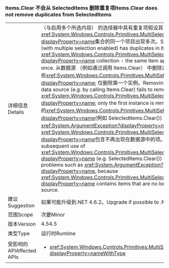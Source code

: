 ### <a name="itemsclear-does-not-remove-duplicates-from-selecteditems"></a><span data-ttu-id="64611-101">Items.Clear 不会从 SelectedItems 删除重复项</span><span class="sxs-lookup"><span data-stu-id="64611-101">Items.Clear does not remove duplicates from SelectedItems</span></span>

|   |   |
|---|---|
|<span data-ttu-id="64611-102">详细信息</span><span class="sxs-lookup"><span data-stu-id="64611-102">Details</span></span>|<span data-ttu-id="64611-103">（与启用多个所选内容） 的选择器中具有重复项假设其<xref:System.Windows.Controls.Primitives.MultiSelector.SelectedItems?displayProperty=name>集合的同一个项目出现多次。</span><span class="sxs-lookup"><span data-stu-id="64611-103">Suppose a Selector (with multiple selection enabled) has duplicates in its <xref:System.Windows.Controls.Primitives.MultiSelector.SelectedItems?displayProperty=name> collection - the same item appears more than once.</span></span>  <span data-ttu-id="64611-104">从数据源 （例如通过调用 Items.Clear） 中删除这些项无法从其中移除这些<xref:System.Windows.Controls.Primitives.MultiSelector.SelectedItems?displayProperty=name>; 仅删除第一个实例。</span><span class="sxs-lookup"><span data-stu-id="64611-104">Removing those items from the data source (e.g. by calling Items.Clear) fails to remove them from <xref:System.Windows.Controls.Primitives.MultiSelector.SelectedItems?displayProperty=name>; only the first instance is removed.</span></span> <span data-ttu-id="64611-105">此外，随后使用的<xref:System.Windows.Controls.Primitives.MultiSelector.SelectedItems?displayProperty=name>(例如 SelectedItems.Clear()) 可能会遇到问题如<xref:System.ArgumentException?displayProperty=name>，这是因为<xref:System.Windows.Controls.Primitives.MultiSelector.SelectedItems?displayProperty=name>包含不再出现在数据源中的项。</span><span class="sxs-lookup"><span data-stu-id="64611-105">Furthermore, subsequent use of <xref:System.Windows.Controls.Primitives.MultiSelector.SelectedItems?displayProperty=name> (e.g. SelectedItems.Clear()) can encounter problems such as <xref:System.ArgumentException?displayProperty=name>, because <xref:System.Windows.Controls.Primitives.MultiSelector.SelectedItems?displayProperty=name> contains items that are no longer in the data source.</span></span>|
|<span data-ttu-id="64611-106">建议</span><span class="sxs-lookup"><span data-stu-id="64611-106">Suggestion</span></span>|<span data-ttu-id="64611-107">如果可能升级到.NET 4.6.2。</span><span class="sxs-lookup"><span data-stu-id="64611-107">Upgrade if possible to .NET 4.6.2.</span></span>|
|<span data-ttu-id="64611-108">范围</span><span class="sxs-lookup"><span data-stu-id="64611-108">Scope</span></span>|<span data-ttu-id="64611-109">次要</span><span class="sxs-lookup"><span data-stu-id="64611-109">Minor</span></span>|
|<span data-ttu-id="64611-110">版本</span><span class="sxs-lookup"><span data-stu-id="64611-110">Version</span></span>|<span data-ttu-id="64611-111">4.5</span><span class="sxs-lookup"><span data-stu-id="64611-111">4.5</span></span>|
|<span data-ttu-id="64611-112">类型</span><span class="sxs-lookup"><span data-stu-id="64611-112">Type</span></span>|<span data-ttu-id="64611-113">运行时</span><span class="sxs-lookup"><span data-stu-id="64611-113">Runtime</span></span>|
|<span data-ttu-id="64611-114">受影响的 API</span><span class="sxs-lookup"><span data-stu-id="64611-114">Affected APIs</span></span>|<ul><li><xref:System.Windows.Controls.Primitives.MultiSelector.SelectedItems?displayProperty=nameWithType></li></ul>|

